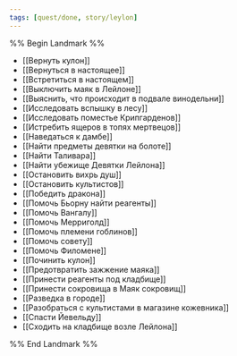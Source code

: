 ```yaml
---
tags: [quest/done, story/leylon]
---
```


%% Begin Landmark %%
- [[Вернуть кулон]]
- [[Вернуться в настоящее]]
- [[Встретиться в настоящем]]
- [[Выключить маяк в Лейлоне]]
- [[Выяснить, что происходит в подвале винодельни]]
- [[Исследовать вспышку в лесу]]
- [[Исследовать поместье Крипгарденов]]
- [[Истребить ящеров в топях мертвецов]]
- [[Наведаться к дамбе]]
- [[Найти предметы девятки на болоте]]
- [[Найти Таливара]]
- [[Найти убежище Девятки Лейлона]]
- [[Остановить вихрь душ]]
- [[Остановить культистов]]
- [[Победить дракона]]
- [[Помочь Бьорну найти реагенты]]
- [[Помочь Вангалу]]
- [[Помочь Мерриголд]]
- [[Помочь племени гоблинов]]
- [[Помочь совету]]
- [[Помочь Филомене]]
- [[Починить кулон]]
- [[Предотвратить зажжение маяка]]
- [[Принести реагенты под кладбище]]
- [[Принести сокровища в Маяк сокровищ]]
- [[Разведка в городе]]
- [[Разобраться с культистами в магазине кожевника]]
- [[Спасти Йевельду]]
- [[Сходить на кладбище возле Лейлона]]

%% End Landmark %%
